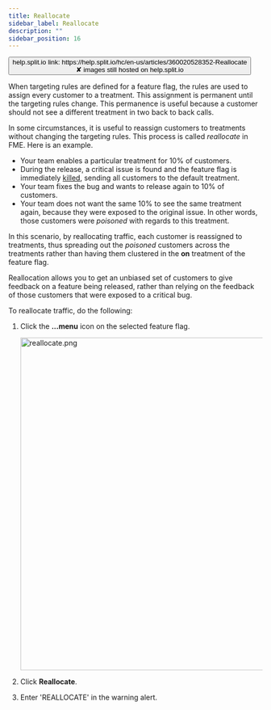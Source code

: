```yaml
---
title: Reallocate
sidebar_label: Reallocate
description: ""
sidebar_position: 16
---
```


<p>
  <button style={{borderRadius:'8px', border:'1px', fontFamily:'Courier New', fontWeight:'800', textAlign:'left'}}> help.split.io link: https://help.split.io/hc/en-us/articles/360020528352-Reallocate <br /> ✘ images still hosted on help.split.io </button>
</p>

When targeting rules are defined for a feature flag, the rules are used to assign every customer to a treatment. This assignment is permanent until the targeting rules change. This permanence is useful because a customer should not see a different treatment in two back to back calls. 

In some circumstances, it is useful to reassign customers to treatments without changing the targeting rules. This process is called *reallocate* in FME. Here is an example.

* Your team enables a particular treatment for 10% of customers.
* During the release, a critical issue is found and the feature flag is immediately [killed](/docs/feature-management-experimentation/feature-management/use-the-kill-switch), sending all customers to the default treatment. 
* Your team fixes the bug and wants to release again to 10% of customers.
* Your team does not want the same 10% to see the same treatment again, because they were exposed to the original issue. In other words, those customers were *poisoned* with regards to this treatment. 

In this scenario, by reallocating traffic, each customer is reassigned to treatments, thus spreading out the *poisoned* customers across the treatments rather than having them clustered in the **on** treatment of the feature flag.

Reallocation allows you to get an unbiased set of customers to give feedback on a feature being released, rather than relying on the feedback of those customers that were exposed to a critical bug.

To reallocate traffic, do the following:

1. Click the **...menu** icon on the selected feature flag.

   <img src="https://help.split.io/hc/article_attachments/15592498353677" alt="reallocate.png" width="659" />

2. Click **Reallocate**.
3. Enter 'REALLOCATE' in the warning alert.